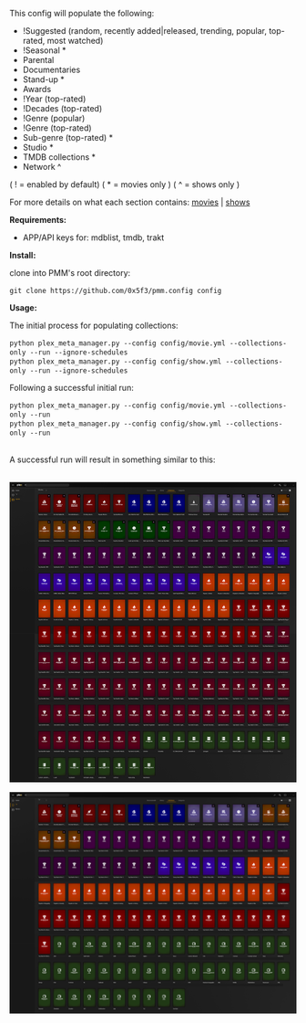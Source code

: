 This config will populate the following:

- !Suggested (random, recently added|released, trending, popular, top-rated, most watched)
- !Seasonal *
- Parental
- Documentaries
- Stand-up *
- Awards
- !Year (top-rated)
- !Decades (top-rated)
- !Genre (popular)
- !Genre (top-rated)
- Sub-genre (top-rated) *
- Studio *
- TMDB collections *
- Network ^

( ! = enabled by default)
( * = movies only )
( ^ = shows only )

For more details on what each section contains: [movies](MOVIES.md) | [shows](SHOWS.md)
<br/>

**Requirements:**

 - APP/API keys for: mdblist, tmdb, trakt

**Install:**

clone into PMM's root directory:
```
git clone https://github.com/0x5f3/pmm.config config
```

**Usage:**

The initial process for populating collections:
```
python plex_meta_manager.py --config config/movie.yml --collections-only --run --ignore-schedules
python plex_meta_manager.py --config config/show.yml --collections-only --run --ignore-schedules
```
Following a successful initial run:

```
python plex_meta_manager.py --config config/movie.yml --collections-only --run
python plex_meta_manager.py --config config/show.yml --collections-only --run
```
<br/>
A successful run will result in something similar to this:
<br/>
<br/>

![movies](/assets/_/_movies.png)
<br/>
  
![shows](/assets/_/_shows.png)
